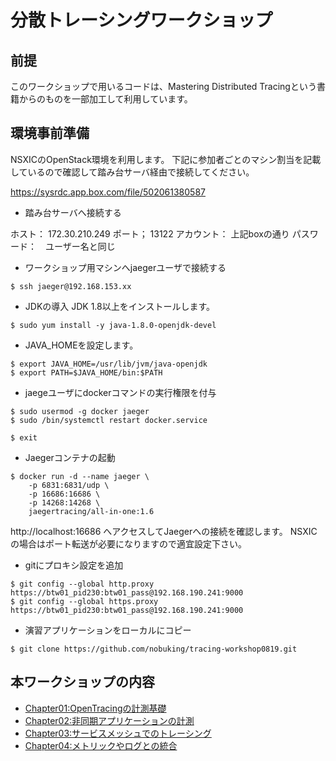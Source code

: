 # 分散トレーシングワークショップ 

## 前提
このワークショップで用いるコードは、Mastering Distributed Tracingという書籍からのものを一部加工して利用しています。

## 環境事前準備
NSXICのOpenStack環境を利用します。
下記に参加者ごとのマシン割当を記載しているので確認して踏み台サーバ経由で接続してください。

<https://sysrdc.app.box.com/file/502061380587>

* 踏み台サーバへ接続する

ホスト： 172.30.210.249
ポート； 13122
アカウント： 上記boxの通り
パスワード：　ユーザー名と同じ

* ワークショップ用マシンへjaegerユーザで接続する

```shell
$ ssh jaeger@192.168.153.xx
```

* JDKの導入
JDK 1.8以上をインストールします。

```
$ sudo yum install -y java-1.8.0-openjdk-devel
```

* JAVA_HOMEを設定します。

```
$ export JAVA_HOME=/usr/lib/jvm/java-openjdk
$ export PATH=$JAVA_HOME/bin:$PATH
```

* jaegeユーザにdockerコマンドの実行権限を付与

```shell
$ sudo usermod -g docker jaeger
$ sudo /bin/systemctl restart docker.service

$ exit
```

* Jaegerコンテナの起動

```shell
$ docker run -d --name jaeger \
    -p 6831:6831/udp \
    -p 16686:16686 \
    -p 14268:14268 \
    jaegertracing/all-in-one:1.6
```

http://localhost:16686
へアクセスしてJaegerへの接続を確認します。
NSXICの場合はポート転送が必要になりますので適宜設定下さい。

* gitにプロキシ設定を追加

```shell
$ git config --global http.proxy https://btw01_pid230:btw01_pass@192.168.190.241:9000
$ git config --global https.proxy https://btw01_pid230:btw01_pass@192.168.190.241:9000
```

* 演習アプリケーションをローカルにコピー

```shell
$ git clone https://github.com/nobuking/tracing-workshop0819.git
```




## 本ワークショップの内容

* [Chapter01:OpenTracingの計測基礎](./Chapter01)
* [Chapter02:非同期アプリケーションの計測](./Chapter02)
* [Chapter03:サービスメッシュでのトレーシング](./Chapter03)
* [Chapter04:メトリックやログとの統合](./Chapter04)

